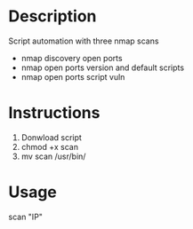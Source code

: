 # Description
Script automation with three nmap scans
- nmap discovery open ports
- nmap open ports version and default scripts
- nmap open ports script vuln

# Instructions
1. Donwload script
2. chmod +x scan
3. mv scan /usr/bin/

# Usage
scan "IP"
